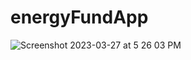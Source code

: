 # energyFundApp

![Screenshot 2023-03-27 at 5 26 03 PM](https://user-images.githubusercontent.com/47576846/228059308-c373d1fb-1a3d-46d9-8236-6fdd7a19d1db.png)
